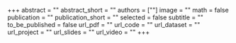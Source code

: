 +++
abstract = ""
abstract_short = ""
authors = [""]
image = ""
math = false
publication = ""
publication_short = ""
selected = false
subtitle = ""
to_be_published = false
url_pdf = ""
url_code = ""
url_dataset = ""
url_project = ""
url_slides = ""
url_video = ""
+++
